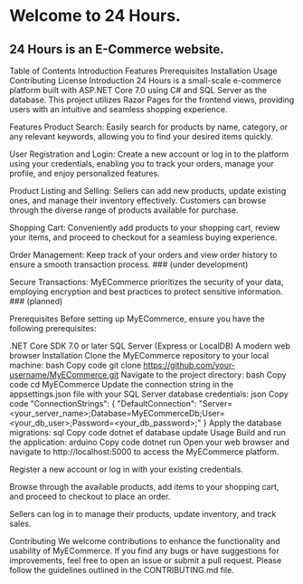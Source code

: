 # Welcome to 24 Hours.
## 24 Hours is an E-Commerce website.

Table of Contents
Introduction
Features
Prerequisites
Installation
Usage
Contributing
License
Introduction
24 Hours is a small-scale e-commerce platform built with ASP.NET Core 7.0 using C# and SQL Server as the database. This project utilizes Razor Pages for the frontend views, providing users with an intuitive and seamless shopping experience.

Features
Product Search: Easily search for products by name, category, or any relevant keywords, allowing you to find your desired items quickly.

User Registration and Login: Create a new account or log in to the platform using your credentials, enabling you to track your orders, manage your profile, and enjoy personalized features.

Product Listing and Selling: Sellers can add new products, update existing ones, and manage their inventory effectively. Customers can browse through the diverse range of products available for purchase.

Shopping Cart: Conveniently add products to your shopping cart, review your items, and proceed to checkout for a seamless buying experience.

Order Management: Keep track of your orders and view order history to ensure a smooth transaction process. ### (under development)

Secure Transactions: MyECommerce prioritizes the security of your data, employing encryption and best practices to protect sensitive information. ### (planned)

Prerequisites
Before setting up MyECommerce, ensure you have the following prerequisites:

.NET Core SDK 7.0 or later
SQL Server (Express or LocalDB)
A modern web browser
Installation
Clone the MyECommerce repository to your local machine:
bash
Copy code
git clone https://github.com/your-username/MyECommerce.git
Navigate to the project directory:
bash
Copy code
cd MyECommerce
Update the connection string in the appsettings.json file with your SQL Server database credentials:
json
Copy code
"ConnectionStrings": {
  "DefaultConnection": "Server=<your_server_name>;Database=MyECommerceDb;User=<your_db_user>;Password=<your_db_password>;"
}
Apply the database migrations:
sql
Copy code
dotnet ef database update
Usage
Build and run the application:
arduino
Copy code
dotnet run
Open your web browser and navigate to http://localhost:5000 to access the MyECommerce platform.

Register a new account or log in with your existing credentials.

Browse through the available products, add items to your shopping cart, and proceed to checkout to place an order.

Sellers can log in to manage their products, update inventory, and track sales.

Contributing
We welcome contributions to enhance the functionality and usability of MyECommerce. If you find any bugs or have suggestions for improvements, feel free to open an issue or submit a pull request. Please follow the guidelines outlined in the CONTRIBUTING.md file.
